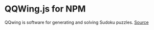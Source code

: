 # QQWing.js for NPM
QQwing is software for generating and solving Sudoku puzzles.
[Source](https://github.com/stephenostermiller/qqwing)